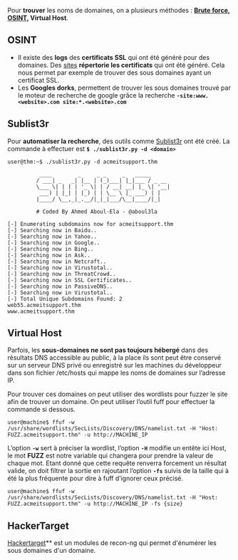 
Pour **trouver** les noms de domaines, on a plusieurs méthodes : **[Brute force](Decouvertes_du_contenu##__Automatised_Discovery__), [OSINT](Osint-Utils), Virtual Host**.

## __OSINT__

- Il existe des **logs** des **certificats SSL** qui ont été généré pour des domaines. Des [sites](https://crt.sh/) **répertorie les certificats** qui ont été généré. Cela nous permet par exemple de trouver des sous domaines ayant un certificat SSL.
- Les **Googles dorks**, permettent de trouver les sous domaines trouvé par le moteur de recherche de google grâce la recherche **`-site:www.<website>.com site:*.<website>.com`**

## __Sublist3r__

Pour **automatiser la recherche**, des outils comme [Sublist3r](https://github.com/aboul3la/Sublist3r) ont été créé.
La commande à effectuer est **`$ ./sublist3r.py -d <domain>`**

```shell
user@thm:~$ ./sublist3r.py -d acmeitsupport.thm  
  
          ____        _     _ _     _   _____  
         / ___| _   _| |__ | (_)___| |_|___ / _ __  
         \___ \| | | | '_ \| | / __| __| |_ \| '__|  
          ___) | |_| | |_) | | \__ \ |_ ___) | |  
         |____/ \__,_|_.__/|_|_|___/\__|____/|_|  
  
         # Coded By Ahmed Aboul-Ela - @aboul3la  
  
[-] Enumerating subdomains now for acmeitsupport.thm  
[-] Searching now in Baidu..  
[-] Searching now in Yahoo..  
[-] Searching now in Google..  
[-] Searching now in Bing..  
[-] Searching now in Ask..  
[-] Searching now in Netcraft..  
[-] Searching now in Virustotal..  
[-] Searching now in ThreatCrowd..  
[-] Searching now in SSL Certificates..  
[-] Searching now in PassiveDNS..  
[-] Searching now in Virustotal..  
[-] Total Unique Subdomains Found: 2  
web55.acmeitsupport.thm  
www.acmeitsupport.thm
```


## __Virtual Host__

Parfois, les **sous-domaines ne sont pas toujours hébergé** dans des résultats DNS accessible au public, à la place ils sont peut être conservé sur un serveur DNS privé ou enregistré sur les machines du développeur dans son fichier /etc/hosts qui mappe les noms de domaines sur l’adresse IP.

Pour trouver ces domaines on peut utiliser des wordlists pour fuzzer le site afin de trouver un domaine.
On peut utiliser l’outil fuff pour effectuer la commande si dessous. 

```shell
user@machine$ ffuf -w /usr/share/wordlists/SecLists/Discovery/DNS/namelist.txt -H "Host: FUZZ.acmeitsupport.thm" -u http://MACHINE_IP
```

L’option **`-w`** sert à préciser la wordlist, l’option **`-H`** modifie un entête ici Host, le mot **FUZZ** est notre variable qui changera pour prendre la valeur de chaque mot.
Etant donné que cette requête renverra forcement un résultat valide, on doit filtrer la sortie en rajoutant l’option **`-fs`** suivis de la taille qui à été la plus fréquente pour dire à fuff d’ignorer ceux précisé. 

```shell
user@machine$ ffuf -w /usr/share/wordlists/SecLists/Discovery/DNS/namelist.txt -H "Host: FUZZ.acmeitsupport.thm" -u http://MACHINE_IP -fs {size}
```


## __HackerTarget__

[Hackertarget](Network##__Passive_reconnaissance__###Hackertarget)** est un modules de recon-ng qui permet d'énumérer les sous domaines d'un domaine.
